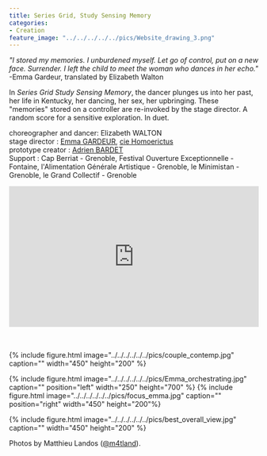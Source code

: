 ```yaml
---
title: Series Grid, Study Sensing Memory
categories:
- Creation
feature_image: "../../../../../pics/Website_drawing_3.png"
---
```


*"I stored my memories. I unburdened myself. Let go of control, put on a new face. Surrender. I left the child to meet the woman who dances in her echo."* <br />
-Emma Gardeur, translated by Elizabeth Walton

In *Series Grid Study Sensing Memory*, the dancer plunges us into her past, her life in Kentucky, her dancing, her sex, her upbringing.
These "memories" stored on a controller are re-invoked by the stage director. A random score for a sensitive exploration. In duet.

choreographer and dancer: Elizabeth WALTON <br />
stage director : [Emma GARDEUR](https://emmagdr.wixsite.com/profil), [cie Homoerictus](https://homoerictuscompagnie.wixsite.com/artderue) <br />
prototype creator : [Adrien BARDET](https://www.instagram.com/abdt_visuels/)<br />
Support : Cap Berriat - Grenoble, Festival Ouverture Exceptionnelle - Fontaine, l'Alimentation Générale Artistique - Grenoble, le Minimistan - Grenoble, le Grand Collectif - Grenoble  


<div style="padding:56.25% 0 0 0;position:relative;"><iframe src="https://player.vimeo.com/video/939008329?badge=0&amp;autopause=0&amp;player_id=0&amp;app_id=58479" frameborder="0" allow="autoplay; fullscreen; picture-in-picture; clipboard-write" style="position:absolute;top:0;left:0;width:100%;height:100%;" title="TEASER - Series Grid, Study Sensing Memory"></iframe></div><script src="https://player.vimeo.com/api/player.js"></script>
<br /><br />

{% include figure.html image="../../../../../../pics/couple_contemp.jpg" caption="" width="450" height="200" %}

{% include figure.html image="../../../../../../pics/Emma_orchestrating.jpg" caption="" position="left" width="250" height="700" %} {% include figure.html image="../../../../../../pics/focus_emma.jpg" caption="" position="right" width="450" height="200"%}

{% include figure.html image="../../../../../../pics/best_overall_view.jpg" caption="" width="450" height="200" %} 

Photos by Matthieu Landos ([@m4tland](https://www.instagram.com/m4tland/)).
